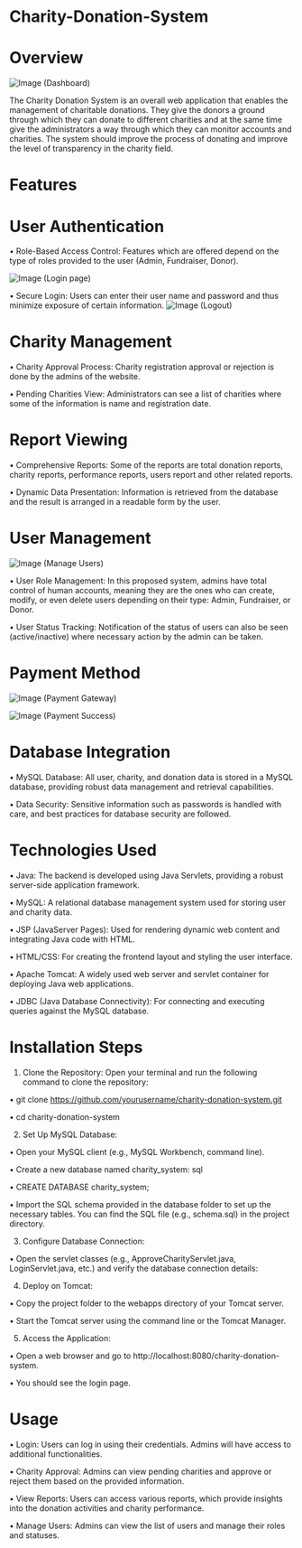 # Charity-Donation-System
# Overview
![Image (Dashboard)](https://github.com/user-attachments/assets/afb6b382-c834-4839-a66f-d4d8a301caf9)

The Charity Donation System is an overall web application that enables the management of charitable donations. They give the donors a ground through which they can donate to different charities and at the same time give the administrators a way through which they can monitor accounts and charities. The system should improve the process of donating and improve the level of transparency in the charity field.

# Features

# User Authentication
•	Role-Based Access Control: Features which are offered depend on the type of roles provided to the user (Admin, Fundraiser, Donor).

![Image (Login page)](https://github.com/user-attachments/assets/5d4a6f01-9ba8-4928-9549-a090bda09bc1)

•	Secure Login: Users can enter their user name and password and thus minimize exposure of certain information. 
![Image (Logout)](https://github.com/user-attachments/assets/99410912-a99a-4995-b346-9afcc36b0144)

# Charity Management
•	Charity Approval Process: Charity registration approval or rejection is done by the admins of the website.

•	Pending Charities View: Administrators can see a list of charities where some of the information is name and registration date.

# Report Viewing
•	Comprehensive Reports: Some of the reports are total donation reports, charity reports, performance reports, users report and other related reports.

•	Dynamic Data Presentation: Information is retrieved from the database and the result is arranged in a readable form by the user.

# User Management

![Image (Manage Users)](https://github.com/user-attachments/assets/e851c13e-cf9b-4167-81bc-be6f683cc3ea)

•	User Role Management: In this proposed system, admins have total control of human accounts, meaning they are the ones who can create, modify, or even delete users depending on their type: Admin, Fundraiser, or Donor.

•	User Status Tracking: Notification of the status of users can also be seen (active/inactive) where necessary action by the admin can be taken.

# Payment Method
![Image (Payment Gateway)](https://github.com/user-attachments/assets/d0ce4c25-711f-4177-8e2e-e751ba4d22c1)

![Image (Payment Success)](https://github.com/user-attachments/assets/72483516-e764-44e7-972b-c99d99a5c4d7)


# Database Integration
•	MySQL Database: All user, charity, and donation data is stored in a MySQL database, providing robust data management and retrieval capabilities.

•	Data Security: Sensitive information such as passwords is handled with care, and best practices for database security are followed.

# Technologies Used

•	Java: The backend is developed using Java Servlets, providing a robust server-side application framework.

•	MySQL: A relational database management system used for storing user and charity data.

•	JSP (JavaServer Pages): Used for rendering dynamic web content and integrating Java code with HTML.

•	HTML/CSS: For creating the frontend layout and styling the user interface.

•	Apache Tomcat: A widely used web server and servlet container for deploying Java web applications.

•	JDBC (Java Database Connectivity): For connecting and executing queries against the MySQL database.

# Installation Steps
1.	Clone the Repository: Open your terminal and run the following command to clone the repository:
     
•	git clone https://github.com/yourusername/charity-donation-system.git

•	cd charity-donation-system

2. Set Up MySQL Database:
   
•	Open your MySQL client (e.g., MySQL Workbench, command line).

•	Create a new database named charity_system: sql

•	CREATE DATABASE charity_system;

•	Import the SQL schema provided in the database folder to set up the necessary tables. You can find the SQL file (e.g., schema.sql) in the project directory.


3. Configure Database Connection:

•	Open the servlet classes (e.g., ApproveCharityServlet.java, LoginServlet.java, etc.) and verify the database connection details: 

4. Deploy on Tomcat:
   
•	Copy the project folder to the webapps directory of your Tomcat server.
   
•	Start the Tomcat server using the command line or the Tomcat Manager.

  
5. Access the Application:
   
•	Open a web browser and go to http://localhost:8080/charity-donation-system.

•	You should see the login page.


# Usage
•	Login: Users can log in using their credentials. Admins will have access to additional functionalities.

•	Charity Approval: Admins can view pending charities and approve or reject them based on the provided information.

•	View Reports: Users can access various reports, which provide insights into the donation activities and charity performance.

•	Manage Users: Admins can view the list of users and manage their roles and statuses.
